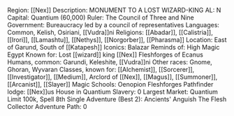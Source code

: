 Region: [[Nex]]
Description: MONUMENT TO A 
LOST WIZARD-KING
AL: N
Capital: Quantium 
(60,000)
Ruler: The Council of 
Three and Nine
Government: Bureaucracy led by a 
council of representatives
Languages: Common, Kelish, 
Osiriani, [[Vudra]]ni
Religions: [[Abadar]], [[Calistria]], [[Irori]], [[Lamashtu]], [[Nethys]], 
[[Norgorber]], [[Pharasma]]
Location: East of Garund, 
South of [[Katapesh]]
Iconics: Balazar
Reminds of: High Magic 
Egypt
Known for: Lost [[wizard]] king [[Nex]]
Fleshforges of Ecanus
Humans, common: Garundi, Keleshite, [[Vudra]]ni
Other races: Gnome, Ghoran, Wyvaran
Classes, known for: [[Alchemist]], [[Sorcerer]], [[Investigator]], [[Medium]], Arclord of [[Nex]], 
[[Magus]], [[Summoner]], [[Arcanist]], [[Slayer]]
Magic Schools: Oenopion Fleshforges
Pathfinder lodge: [[Nex]]us House 
in Quantium
Slavery: 0
Largest Market: Quantium
Limit 100k, Spell 8th
Single Adventure (Best 2): Ancients' Anguish
The Flesh Collector
Adventure Path: 0
